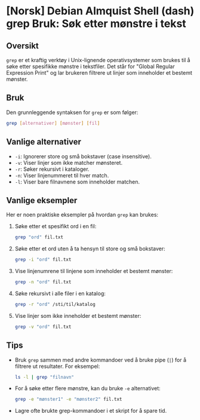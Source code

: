 # [Norsk] Debian Almquist Shell (dash) grep Bruk: Søk etter mønstre i tekst

## Oversikt
`grep` er et kraftig verktøy i Unix-lignende operativsystemer som brukes til å søke etter spesifikke mønstre i tekstfiler. Det står for "Global Regular Expression Print" og lar brukeren filtrere ut linjer som inneholder et bestemt mønster.

## Bruk
Den grunnleggende syntaksen for `grep` er som følger:

```bash
grep [alternativer] [mønster] [fil]
```

## Vanlige alternativer
- `-i`: Ignorerer store og små bokstaver (case insensitive).
- `-v`: Viser linjer som ikke matcher mønsteret.
- `-r`: Søker rekursivt i kataloger.
- `-n`: Viser linjenummeret til hver match.
- `-l`: Viser bare filnavnene som inneholder matchen.

## Vanlige eksempler
Her er noen praktiske eksempler på hvordan `grep` kan brukes:

1. Søke etter et spesifikt ord i en fil:
   ```bash
   grep "ord" fil.txt
   ```

2. Søke etter et ord uten å ta hensyn til store og små bokstaver:
   ```bash
   grep -i "ord" fil.txt
   ```

3. Vise linjenumrene til linjene som inneholder et bestemt mønster:
   ```bash
   grep -n "ord" fil.txt
   ```

4. Søke rekursivt i alle filer i en katalog:
   ```bash
   grep -r "ord" /sti/til/katalog
   ```

5. Vise linjer som ikke inneholder et bestemt mønster:
   ```bash
   grep -v "ord" fil.txt
   ```

## Tips
- Bruk `grep` sammen med andre kommandoer ved å bruke pipe (`|`) for å filtrere ut resultater. For eksempel:
  ```bash
  ls -l | grep "filnavn"
  ```
- For å søke etter flere mønstre, kan du bruke `-e` alternativet:
  ```bash
  grep -e "mønster1" -e "mønster2" fil.txt
  ```
- Lagre ofte brukte grep-kommandoer i et skript for å spare tid.
